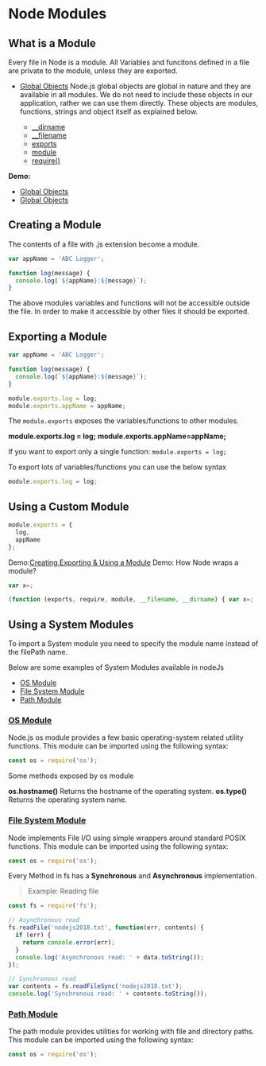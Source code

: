 # Node Modules

## What is a Module

Every file in Node is a module. All Variables and funcitons defined in a file are private to the module, unless they are exported.

- [Global Objects](https://nodejs.org/api/globals.html#globals_global)
  Node.js global objects are global in nature and they are available in all modules. We do not need to include these objects in our application, rather we can use them directly. These objects are modules, functions, strings and object itself as explained below.

  - [\_\_dirname](https://nodejs.org/api/modules.html#modules_dirname)
  - [\_\_filename](https://nodejs.org/api/modules.html#modules_filename)
  - [exports](https://nodejs.org/api/modules.html#modules_exports)
  - [module](https://nodejs.org/api/modules.html#modules_module)
  - [require()](https://nodejs.org/api/modules.html#modules_require)

**Demo:**

- [Global Objects](https://github.com/icosta-cci/nodejs/tree/master/2_NodeModules/1_GlobalObjects.js)
- [Global Objects](https://github.com/icosta-cci/nodejs/tree/master/2_NodeModules/2_GlobalObjects.js)

## Creating a Module

The contents of a file with .js extension become a module.

```javascript
var appName = 'ABC Logger';

function log(message) {
  console.log(`${appName}:${message}`);
}
```

The above modules variables and functions will not be accessible outside the file. In order to make it accessible by other files it should be exported.

## Exporting a Module

```javascript
var appName = 'ABC Logger';

function log(message) {
  console.log(`${appName}:${message}`);
}

module.exports.log = log;
module.exports.appName = appName;
```

The `module.exports` exposes the variables/functions to other modules.

**module.exports.log = log;**
**module.exports.appName=appName;**

If you want to export only a single function:
`module.exports = log;`

To export lots of variables/functions you can use the below syntax

```javascript
module.exports.log = log;
```

## Using a Custom Module

```javascript
module.exports = {
  log,
  appName
};
```

Demo:[Creating,Exporting & Using a Module](https://github.com/icosta-cci/nodejs/tree/master/2_NodeModules/modules/app.js)
Demo: How Node wraps a module?

```Javascript
var x=;

(function (exports, require, module, __filename, __dirname) { var x=;
```

## Using a System Modules

To import a System module you need to specify the module name instead of the filePath name.

Below are some examples of System Modules available in nodeJs

- [OS Module](https://nodejs.org/api/os.html)
- [File System Module](https://nodejs.org/api/fs.html)
- [Path Module](https://nodejs.org/api/path.html)

### [OS Module](https://github.com/icosta-cci/nodejs/blob/master/2_NodeModules/systemModules/os.js)

Node.js os module provides a few basic operating-system related utility functions. This module can be imported using the following syntax:

```javascript
const os = require('os');
```

Some methods exposed by os module

**os.hostname()** Returns the hostname of the operating system.
**os.type()** Returns the operating system name.

### [File System Module](https://github.com/icosta-cci/nodejs/blob/master/2_NodeModules/systemModules/fileSystem.js)

Node implements File I/O using simple wrappers around standard POSIX functions. This module can be imported using the following syntax:

```javascript
const os = require('os');
```

Every Method in fs has a **Synchronous** and **Asynchronous** implementation.

> Example: Reading file

```javascript
const fs = require('fs');

// Asynchronous read
fs.readFile('nodejs2018.txt', function(err, contents) {
  if (err) {
    return console.error(err);
  }
  console.log('Asynchronous read: ' + data.toString());
});

// Synchronous read
var contents = fs.readFileSync('nodejs2018.txt');
console.log('Synchronous read: ' + contents.toString());
```

### [Path Module](https://github.com/icosta-cci/nodejs/blob/master/2_NodeModules/systemModules/path.js)

The path module provides utilities for working with file and directory paths. This module can be imported using the following syntax:

```javascript
const os = require('os');
```
